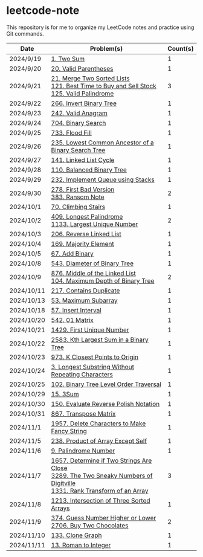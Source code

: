 # leetcode-note

This repository is for me to organize my LeetCode notes and practice using Git commands. 

| Date | Problem(s) | Count(s) |
| ---- | ---------- | -------- |
| 2024/9/19 | [1. Two Sum](1-twoSum.md) | 1 |
| 2024/9/20 | [20. Valid Parentheses](20-isValid.md) | 1 |
| 2024/9/21 | [21. Merge Two Sorted Lists](21-mergeTwoLists.md) </br> [121. Best Time to Buy and Sell Stock](121-maxProfit.md) </br> [125. Valid Palindrome](125-isPalindrome.md) | 3 |
| 2024/9/22 | [266. Invert Binary Tree](226-invertTree.md) | 1 |
| 2024/9/23 | [242. Valid Anagram](242-isAnagram.md) | 1 |
| 2024/9/24 | [704. Binary Search](704-search.md) | 1 |
| 2024/9/25 | [733. Flood Fill](733-floodFill.md) | 1 |
| 2024/9/26 | [235. Lowest Common Ancestor of a Binary Search Tree](235-lowestCommonAncestor.md) | 1 |
| 2024/9/27 | [141. Linked List Cycle](141-hasCycle.md) | 1 |
| 2024/9/28 | [110. Balanced Binary Tree](110-isBalanced.md) | 1 |
| 2024/9/29 | [232. Implement Queue using Stacks](232-MyQueue.md) | 1 |
| 2024/9/30 | [278. First Bad Version](278-firstBadVersion.md) </br> [383. Ransom Note](383-canConstruct.md) | 2 |
| 2024/10/1 | [70. Climbing Stairs](70-climbStairs.md) | 1 |
| 2024/10/2 | [409. Longest Palindrome](409-longestPalindrome.md) </br> [1133. Largest Unique Number](1133-largestUniqueNumber.md) | 2 |
| 2024/10/3 | [206. Reverse Linked List](206-reverseList.md) | 1 |
| 2024/10/4 | [169. Majority Element](169-majorityElement.md) | 1 |
| 2024/10/5 | [67. Add Binary](67-addBinary.md) | 1 |
| 2024/10/8 | [543. Diameter of Binary Tree](543-diameterOfBinaryTree.md) | 1 |
| 2024/10/9 | [876. Middle of the Linked List](876-middleNode.md) </br> [104. Maximum Depth of Binary Tree](104-maxDepth.md) | 2 |
| 2024/10/11 | [217. Contains Duplicate](217-containsDuplicate.md) | 1 |
| 2024/10/13 | [53. Maximum Subarray](53-maxSubArray.md) | 1 |
| 2024/10/18 | [57. Insert Interval](57-insert.md) | 1 |
| 2024/10/20 | [542. 01 Matrix](542-updateMatrix.md) | 1 |
| 2024/10/21 | [1429. First Unique Number](1429-FirstUnique.md) | 1 |
| 2024/10/22 | [2583. Kth Largest Sum in a Binary Tree](2583-kthLargestLevelSum.md) | 1 |
| 2024/10/23 | [973. K Closest Points to Origin](973-kClosest.md) | 1 |
| 2024/10/24 | [3. Longest Substring Without Repeating Characters](3-lengthOfLongestSubstring.md) | 1 |
| 2024/10/25 | [102. Binary Tree Level Order Traversal](102-levelOrder.md) | 1 |
| 2024/10/29 | [15. 3Sum](15-threeSum.md) | 1 |
| 2024/10/30 | [150. Evaluate Reverse Polish Notation](150-evalRPN.md) | 1 |
| 2024/10/31 | [867. Transpose Matrix](867-transpose.md) | 1 | 
| 2024/11/1 | [1957. Delete Characters to Make Fancy String](1957-makeFancyString.md) | 1 |
| 2024/11/5 | [238. Product of Array Except Self](238-productExceptSelf.md) | 1 |
| 2024/11/6 | [9. Palindrome Number](9-isPalindrome.md) | 1 |
| 2024/11/7 | [1657. Determine if Two Strings Are Close](1657-closeStrings.md) </br> [3289. The Two Sneaky Numbers of Digitville](3289-getSneakyNumbers.md) </br> [1331. Rank Transform of an Array](1331-arrayRankTransform.md)| 3 |
| 2024/11/8 | [1213. Intersection of Three Sorted Arrays](1213-arraysIntersection.md) | 1 |
| 2024/11/9 | [374. Guess Number Higher or Lower](374-guessNumber.md) </br> [2706. Buy Two Chocolates](2706-buyChoco.md)| 2 |
| 2024/11/10 | [133. Clone Graph](133-cloneGraph.md) | 1 |
| 2024/11/11 | [13. Roman to Integer](13-romanToInt.md) | 1 |
